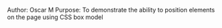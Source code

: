 Author: Oscar M
Purpose: To demonstrate the ability to position elements on the page using CSS box model